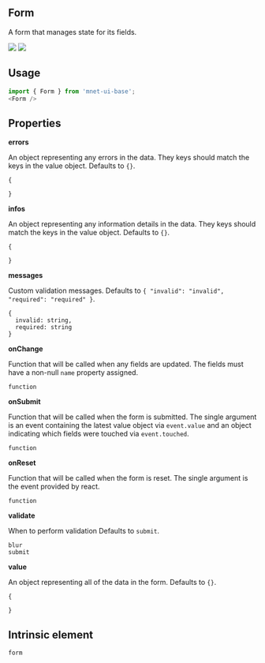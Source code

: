 ## Form
A form that manages state for its fields.

[![](https://cdn-images-1.medium.com/fit/c/120/120/1*TD1P0HtIH9zF0UEH28zYtw.png)](https://storybook.grommet.io/?selectedKind=Form&full=0&addons=0&stories=1&panelRight=0) [![](https://codesandbox.io/static/img/play-codesandbox.svg)](https://codesandbox.io/s/github/grommet/grommet-sandbox?initialpath=form&module=%2Fsrc%2FForm.js)
## Usage

```javascript
import { Form } from 'mnet-ui-base';
<Form />
```

## Properties

**errors**

An object representing any errors in the data. They keys should
        match the keys in the value object. Defaults to `{}`.

```
{

}
```

**infos**

An object representing any information details in the data.
        They keys should match the keys in the value object. Defaults to `{}`.

```
{

}
```

**messages**

Custom validation messages. Defaults to `{
  "invalid": "invalid",
  "required": "required"
}`.

```
{
  invalid: string,
  required: string
}
```

**onChange**

Function that will be called when any fields are updated.
      The fields must have a non-null `name` property assigned.

```
function
```

**onSubmit**

Function that will be called when the form is submitted. The
      single argument is an event containing the latest value object
      via `event.value` and an object indicating which fields were
      touched via `event.touched`.

```
function
```

**onReset**

Function that will be called when the form is reset. The
      single argument is the event provided by react.

```
function
```

**validate**

When to perform validation Defaults to `submit`.

```
blur
submit
```

**value**

An object representing all of the data in the form. Defaults to `{}`.

```
{

}
```
  
## Intrinsic element

```
form
```